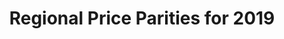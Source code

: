 ---
src: '/images/rpp.png' 
title: 'Regional Price Parities for 2019'
url: 'https://public.tableau.com/profile/moises.figueroa#!/vizhome/RPP_16198462986820/Dashboard1'
heading: 'dataviz'
content: 'A dashboard that illustrates the difference in prices for different categories across the USA in 2019.'
---